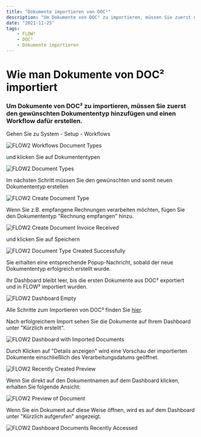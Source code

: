 ```yaml
---
title: "Dokumente importieren von DOC²"
description: "Um Dokumente von DOC² zu importieren, müssen Sie zuerst den gewünschten Dokumententyp hinzufügen und einen Workflow dafür erstellen."
date: "2021-11-25"
tags:
    - FLOW²
    - DOC²
    - Dokumente importieren
---
```


# Wie man Dokumente von DOC² importiert

### Um Dokumente von DOC² zu importieren, müssen Sie zuerst den gewünschten Dokumententyp hinzufügen und einen Workflow dafür erstellen.

Gehen Sie zu System - Setup - Workflows

<img src="/_images/doc2/FLOW2_Workflows_Document-types-1024x585.png" alt="FLOW2 Workflows Document Types">

und klicken Sie auf Dokumententypen

<img src="/_images/doc2/FLOW2_Document-Types-1-1024x586.png" alt="FLOW2 Document Types">

Im nächsten Schritt müssen Sie den gewünschten und somit neuen Dokumententyp erstellen

<img src="/_images/doc2/FLOW2_create-document-type-1024x569.png" alt="FLOW2 Create Document Type">

Wenn Sie z.B. empfangene Rechnungen verarbeiten möchten, fügen Sie den Dokumententyp "Rechnung empfangen" hinzu.

<img src="/_images/doc2/FLOW2_create-document_invoice-received-1024x585.png" alt="FLOW2 Create Document Invoice Received">

und klicken Sie auf Speichern

<img src="/_images/doc2/FLOW2_document-type-created-successfully-1024x586.png" alt="FLOW2 Document Type Created Successfully">

Sie erhalten eine entsprechende Popup-Nachricht, sobald der neue Dokumententyp erfolgreich erstellt wurde.

Ihr Dashboard bleibt leer, bis die ersten Dokumente aus DOC² exportiert und in FLOW² importiert wurden.

<img src="/_images/doc2/FLOW2_Dashboard-empty-1024x586.png" alt="FLOW2 Dashboard Empty">

Alle Schritte zum Importieren von DOC² finden Sie [hier](/doc2/doc2app/settings/export/export-to-flow2/).

Nach erfolgreichem Import sehen Sie die Dokumente auf Ihrem Dashboard unter "Kürzlich erstellt".

<img src="/_images/doc2/FLOW2_Dashboard-with-imported-documents-1024x585.png" alt="FLOW2 Dashboard with Imported Documents">

Durch Klicken auf "Details anzeigen" wird eine Vorschau der importierten Dokumente einschließlich des Verarbeitungsdatums geöffnet.

<img src="/_images/doc2/FLOW2_recently-created_preview-1024x586.png" alt="FLOW2 Recently Created Preview">

Wenn Sie direkt auf den Dokumentnamen auf dem Dashboard klicken, erhalten Sie folgende Ansicht:

<img src="/_images/doc2/FLOW2_Preview-of-document-1024x584.png" alt="FLOW2 Preview of Document">

Wenn Sie ein Dokument auf diese Weise öffnen, wird es auf dem Dashboard unter "Kürzlich aufgerufen" angezeigt.

<img src="/_images/doc2/FLOW2_Dashboard_Documents-recently-accessed-1024x586.png" alt="FLOW2 Dashboard Documents Recently Accessed">